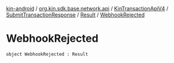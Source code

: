 [kin-android](../../../../index.md) / [org.kin.sdk.base.network.api](../../../index.md) / [KinTransactionApiV4](../../index.md) / [SubmitTransactionResponse](../index.md) / [Result](index.md) / [WebhookRejected](./-webhook-rejected.md)

# WebhookRejected

`object WebhookRejected : Result`